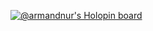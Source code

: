 [![@armandnur's Holopin board](https://holopin.io/api/user/board?user=armandnur)](https://holopin.io/@armandnur)



<!---
armandnur10/armandnur10 is a ✨ special ✨ repository because its `README.md` (this file) appears on your GitHub profile.
You can click the Preview link to take a look at your changes.
--->
